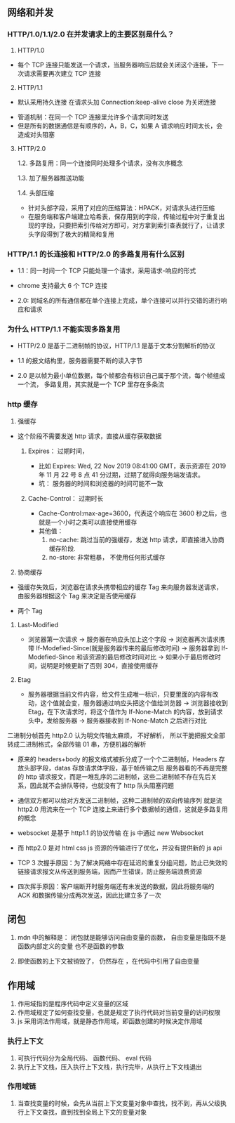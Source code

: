 ## 网络和并发

### HTTP/1.0/1.1/2.0 在并发请求上的主要区别是什么？

1. HTTP/1.0

- 每个 TCP 连接只能发送一个请求，当服务器响应后就会关闭这个连接，下一次请求需要再次建立 TCP 连接

2. HTTP/1.1

- 默认采用持久连接 在请求头加 Connection:keep-alive close 为关闭连接

* 管道机制：在同一个 TCP 连接里允许多个请求同时发送
* 但是所有的数据通信是有顺序的，A，B，C，如果 A 请求响应时间太长，会造成对头阻塞

3.  HTTP/2.0

    1.2. 多路复用：同一个连接同时处理多个请求，没有次序概念

    1.3. 加了服务器推送功能

    1.4. 头部压缩

    - 针对头部字段，采用了对应的压缩算法：HPACK，对请求头进行压缩
    - 在服务端和客户端建立哈希表，保存用到的字段，传输过程中对于重复出现的字段，只要把索引传给对方即可，对方拿到索引查表就行了，让请求头字段得到了极大的精简和复用

### HTTP/1.1 的长连接和 HTTP/2.0 的多路复用有什么区别

- 1.1：同一时间一个 TCP 只能处理一个请求，采用请求-响应的形式

* chrome 支持最大 6 个 TCP 连接

* 2.0: 同域名的所有通信都在单个连接上完成，单个连接可以并行交错的进行响应和请求

### 为什么 HTTP/1.1 不能实现多路复用

- HTTP/2.0 是基于二进制帧的协议，HTTP/1.1 是基于文本分割解析的协议

- 1.1 的报文结构里，服务器需要不断的读入字节

- 2.0 是以帧为最小单位数据，每个帧都会有标识自己属于那个流，每个帧组成一个流， 多路复用，其实就是一个 TCP 里存在多条流

### http 缓存

<a href = 'http://47.98.159.95/my_blog/blogs/perform/001.html#%E5%8D%8F%E5%95%86%E7%BC%93%E5%AD%98'></a>

1. 强缓存

- 这个阶段不需要发送 http 请求，直接从缓存获取数据

  1.  Expires： 过期时间，

      - 比如 Expires: Wed, 22 Nov 2019 08:41:00 GMT，表示资源在 2019 年 11 月 22 号 8 点 41 分过期，过期了就得向服务端发请求。
      - 坑： 服务器的时间和浏览器的时间可能不一致

  2.  Cache-Control： 过期时长

      - Cache-Control:max-age=3600，代表这个响应在 3600 秒之后，也就是一个小时之类可以直接使用缓存
      - 其他值：
        1. no-cache: 跳过当前的强缓存，发送 http 请求，即直接进入协商缓存阶段.
        2. no-store: 非常粗暴， 不使用任何形式缓存

2. 协商缓存

- 强缓存失效后，浏览器在请求头携带相应的缓存 Tag 来向服务器发送请求，由服务器根据这个 Tag 来决定是否使用缓存

* 两个 Tag

1. Last-Modified

   - 浏览器第一次请求 -> 服务器在响应头加上这个字段 -> 浏览器再次请求携带 If-Modefied-Since(就是服务器传来的最后修改时间) -> 服务器拿到 If-Modefied-Since 和该资源的最后修改时间对比 -> 如果小于最后修改时间，说明是时候更新了否则 304，直接使用缓存

2. Etag
   - 服务器根据当前文件内容，给文件生成唯一标识，只要里面的内容有改动，这个值就会变，服务器通过响应头把这个值给浏览器 -> 浏览器接收到 Etag，在下次请求时，将这个值作为 If-None-Match 的内容，放到请求头中，发给服务器 -> 服务器接收到 If-None-Match 之后进行对比

二进制分帧首先 http2.0 认为明文传输太麻烦， 不好解析， 所以干脆把报文全部转成二进制格式，全部传输 01 串，方便机器的解析

- 原来的 headers+body 的报文格式被拆分成了一个个二进制帧，Headers 存放头部字段，datas 存放请求体字段，基于帧传输之后 服务器看的不再是完整的 http 请求报文，而是一堆乱序的二进制帧，这些二进制帧不存在先后关系，因此就不会排队等待，也就没有了 http 队头阻塞问题

- 通信双方都可以给对方发送二进制帧，这种二进制帧的双向传输序列 就是流 http2.0 用流来在一个 TCP 连接上来进行多个数据帧的通信，这就是多路复用的概念

* websocket 是基于 http1.1 的协议传输 在 js 中通过 new Websocket

* 而 http2.0 是对 html css js 资源的传输进行了优化，并没有提供新的 js api

* TCP 3 次握手原因：为了解决网络中存在延迟的重复分组问题，防止已失效的链接请求报文从传送到服务端，因而产生错误，防止服务端浪费资源
* 四次挥手原因：客户端断开时服务端还有未发送的数据，因此将服务端的 ACK 和数据传输分成两次发送，因此比建立多了一次

## 闭包

1. mdn 中的解释是： 闭包就是能够访问自由变量的函数， 自由变量是指既不是函数内部定义的变量 也不是函数的参数

2. 即使函数的上下文被销毁了， 仍然存在 ，在代码中引用了自由变量

## 作用域

1. 作用域指的是程序代码中定义变量的区域
2. 作用域规定了如何查找变量，也就是规定了执行代码对当前变量的访问权限
3. js 采用词法作用域，就是静态作用域，即函数创建的时候决定作用域

### 执行上下文

1. 可执行代码分为全局代码、 函数代码、 eval 代码
2. 执行上下文栈，压入执行上下文栈，执行完毕，从执行上下文栈退出

### 作用域链

1. 当查找变量的时候，会先从当前上下文变量对象中查找，找不到，再从父级执行上下文查找，直到找到全局上下文的变量对象
